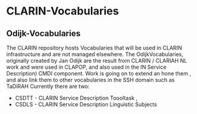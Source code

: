 # CLARIN-Vocabularies

## Odijk-Vocabularies 
The CLARIN repository hosts Vocabularies that will be used in CLARIN infrastructure and are not managed elsewhere.
The OdijkVocabularies, originally created by Jan Odijk are the result from CLARIN / CLARIAH NL work and were used in CLAPOP, and also used in the IN Service Description) CMDI component. Work is going on to extend an hone them , and also link them to other vocabularies in the SSH domain such as TaDiRAH 
Currently there are two: 
 - CSDTT - CLARIN Service Description Toooltask , 
 - CSDLS - CLARIN Service Description Linguistic Subjects
